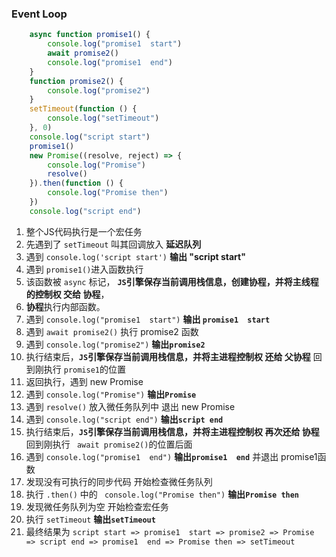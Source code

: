 ### Event Loop

```js
    async function promise1() {
        console.log("promise1  start")
        await promise2()
        console.log("promise1  end")
    }
    function promise2() {
        console.log("promise2")
    }
    setTimeout(function () {
        console.log("setTimeout")
    }, 0)
    console.log("script start")
    promise1()
    new Promise((resolve, reject) => {
        console.log("Promise")
        resolve()
    }).then(function () {
        console.log("Promise then")
    })
    console.log("script end")
```

1.  整个JS代码执行是一个宏任务
2.  先遇到了 `setTimeout` 叫其回调放入 **延迟队列**
3.  遇到 `console.log('script start')` **输出 "script start"**
4.  遇到 `promise1()`进入函数执行
5.  该函数被 `async` 标记， **`JS`引擎保存当前调用栈信息，创建协程，并将主线程的控制权 交给 协程**，
6.  **协程**执行内部函数。
7.  遇到 `console.log("promise1  start")` **输出 `promise1  start`**
8.  遇到 `await promise2()` 执行 promise2 函数
9.  遇到 `console.log("promise2")`  **输出`promise2`**
10.  执行结束后，**`JS`引擎保存当前调用栈信息，并将主进程控制权 还给 父协程** 回到刚执行 `promise1`的位置
11.  返回执行，遇到 new Promise
12.  遇到 `console.log("Promise")`  **输出`Promise`**
13.  遇到 `resolve()` 放入微任务队列中 退出 new Promise
14.  遇到 `console.log("script end")` **输出`script end`**
15.  执行结束后，**`JS`引擎保存当前调用栈信息，并将主进程控制权 再次还给 协程** 回到刚执行 ` await promise2()`的位置后面
16.  遇到 `console.log("promise1  end")`   **输出`promise1  end`** 并退出 promise1函数
17.  发现没有可执行的同步代码 开始检查微任务队列
18.  执行 `.then()` 中的 ` console.log("Promise then")`  **输出`Promise then`**
19.  发现微任务队列为空 开始检查宏任务
20.  执行 `setTimeout`   **输出`setTimeout`**
21.  最终结果为 `script start => promise1  start => promise2 => Promise => script end => promise1  end => Promise then => setTimeout`
